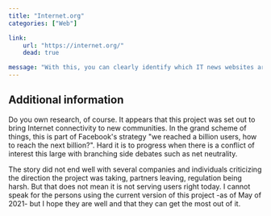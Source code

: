 ```yaml
---
title: "Internet.org"
categories: ["Web"]

link:
    url: "https://internet.org/"
    dead: true

message: "With this, you can clearly identify which IT news websites are trustworthy."
---
```


## Additional information

Do you own research, of course. It appears that this project was set out to bring Internet connectivity to new
communities. In the grand scheme of things, this is part of Facebook's strategy "we reached a billion users, how to
reach the next billion?". Hard it is to progress when there is a conflict of interest this large with branching side
debates such as net neutrality.

The story did not end well with several companies and individuals criticizing the direction the project was taking,
partners leaving, regulation being harsh. But that does not mean it is not serving users right today. I cannot speak for
the persons using the current version of this project -as of May of 2021- but I hope they are well and that they can get
the most out of it.